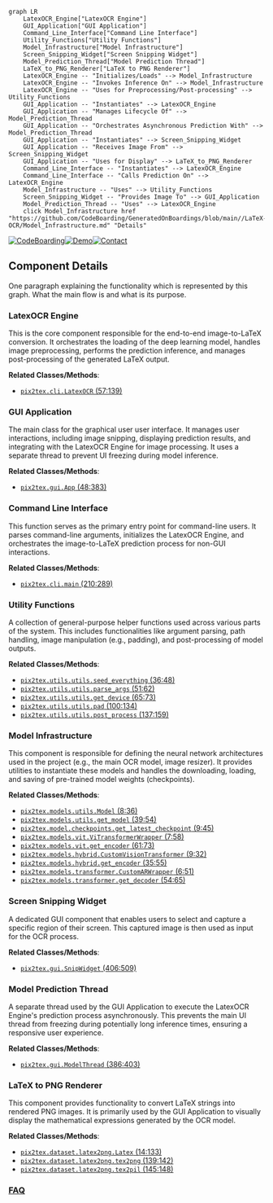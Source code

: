 ```mermaid
graph LR
    LatexOCR_Engine["LatexOCR Engine"]
    GUI_Application["GUI Application"]
    Command_Line_Interface["Command Line Interface"]
    Utility_Functions["Utility Functions"]
    Model_Infrastructure["Model Infrastructure"]
    Screen_Snipping_Widget["Screen Snipping Widget"]
    Model_Prediction_Thread["Model Prediction Thread"]
    LaTeX_to_PNG_Renderer["LaTeX to PNG Renderer"]
    LatexOCR_Engine -- "Initializes/Loads" --> Model_Infrastructure
    LatexOCR_Engine -- "Invokes Inference On" --> Model_Infrastructure
    LatexOCR_Engine -- "Uses for Preprocessing/Post-processing" --> Utility_Functions
    GUI_Application -- "Instantiates" --> LatexOCR_Engine
    GUI_Application -- "Manages Lifecycle Of" --> Model_Prediction_Thread
    GUI_Application -- "Orchestrates Asynchronous Prediction With" --> Model_Prediction_Thread
    GUI_Application -- "Instantiates" --> Screen_Snipping_Widget
    GUI_Application -- "Receives Image From" --> Screen_Snipping_Widget
    GUI_Application -- "Uses for Display" --> LaTeX_to_PNG_Renderer
    Command_Line_Interface -- "Instantiates" --> LatexOCR_Engine
    Command_Line_Interface -- "Calls Prediction On" --> LatexOCR_Engine
    Model_Infrastructure -- "Uses" --> Utility_Functions
    Screen_Snipping_Widget -- "Provides Image To" --> GUI_Application
    Model_Prediction_Thread -- "Uses" --> LatexOCR_Engine
    click Model_Infrastructure href "https://github.com/CodeBoarding/GeneratedOnBoardings/blob/main//LaTeX-OCR/Model_Infrastructure.md" "Details"
```
[![CodeBoarding](https://img.shields.io/badge/Generated%20by-CodeBoarding-9cf?style=flat-square)](https://github.com/CodeBoarding/CodeBoarding)[![Demo](https://img.shields.io/badge/Try%20our-Demo-blue?style=flat-square)](https://www.codeboarding.org/demo)[![Contact](https://img.shields.io/badge/Contact%20us%20-%20contact@codeboarding.org-lightgrey?style=flat-square)](mailto:contact@codeboarding.org)

## Component Details

One paragraph explaining the functionality which is represented by this graph. What the main flow is and what is its purpose.

### LatexOCR Engine
This is the core component responsible for the end-to-end image-to-LaTeX conversion. It orchestrates the loading of the deep learning model, handles image preprocessing, performs the prediction inference, and manages post-processing of the generated LaTeX output.


**Related Classes/Methods**:

- <a href="https://github.com/lukas-blecher/LaTeX-OCR/blob/master/pix2tex/cli.py#L57-L139" target="_blank" rel="noopener noreferrer">`pix2tex.cli.LatexOCR` (57:139)</a>


### GUI Application
The main class for the graphical user user interface. It manages user interactions, including image snipping, displaying prediction results, and integrating with the LatexOCR Engine for image processing. It uses a separate thread to prevent UI freezing during model inference.


**Related Classes/Methods**:

- <a href="https://github.com/lukas-blecher/LaTeX-OCR/blob/master/pix2tex/gui.py#L48-L383" target="_blank" rel="noopener noreferrer">`pix2tex.gui.App` (48:383)</a>


### Command Line Interface
This function serves as the primary entry point for command-line users. It parses command-line arguments, initializes the LatexOCR Engine, and orchestrates the image-to-LaTeX prediction process for non-GUI interactions.


**Related Classes/Methods**:

- <a href="https://github.com/lukas-blecher/LaTeX-OCR/blob/master/pix2tex/cli.py#L210-L289" target="_blank" rel="noopener noreferrer">`pix2tex.cli.main` (210:289)</a>


### Utility Functions
A collection of general-purpose helper functions used across various parts of the system. This includes functionalities like argument parsing, path handling, image manipulation (e.g., padding), and post-processing of model outputs.


**Related Classes/Methods**:

- <a href="https://github.com/lukas-blecher/LaTeX-OCR/blob/master/pix2tex/utils/utils.py#L36-L48" target="_blank" rel="noopener noreferrer">`pix2tex.utils.utils.seed_everything` (36:48)</a>
- <a href="https://github.com/lukas-blecher/LaTeX-OCR/blob/master/pix2tex/utils/utils.py#L51-L62" target="_blank" rel="noopener noreferrer">`pix2tex.utils.utils.parse_args` (51:62)</a>
- <a href="https://github.com/lukas-blecher/LaTeX-OCR/blob/master/pix2tex/utils/utils.py#L65-L73" target="_blank" rel="noopener noreferrer">`pix2tex.utils.utils.get_device` (65:73)</a>
- <a href="https://github.com/lukas-blecher/LaTeX-OCR/blob/master/pix2tex/utils/utils.py#L100-L134" target="_blank" rel="noopener noreferrer">`pix2tex.utils.utils.pad` (100:134)</a>
- <a href="https://github.com/lukas-blecher/LaTeX-OCR/blob/master/pix2tex/utils/utils.py#L137-L159" target="_blank" rel="noopener noreferrer">`pix2tex.utils.utils.post_process` (137:159)</a>


### Model Infrastructure
This component is responsible for defining the neural network architectures used in the project (e.g., the main OCR model, image resizer). It provides utilities to instantiate these models and handles the downloading, loading, and saving of pre-trained model weights (checkpoints).


**Related Classes/Methods**:

- <a href="https://github.com/lukas-blecher/LaTeX-OCR/blob/master/pix2tex/models/utils.py#L8-L36" target="_blank" rel="noopener noreferrer">`pix2tex.models.utils.Model` (8:36)</a>
- <a href="https://github.com/lukas-blecher/LaTeX-OCR/blob/master/pix2tex/models/utils.py#L39-L54" target="_blank" rel="noopener noreferrer">`pix2tex.models.utils.get_model` (39:54)</a>
- <a href="https://github.com/lukas-blecher/LaTeX-OCR/blob/master/pix2tex/model/checkpoints/get_latest_checkpoint.py#L9-L45" target="_blank" rel="noopener noreferrer">`pix2tex.model.checkpoints.get_latest_checkpoint` (9:45)</a>
- <a href="https://github.com/lukas-blecher/LaTeX-OCR/blob/master/pix2tex/models/vit.py#L7-L58" target="_blank" rel="noopener noreferrer">`pix2tex.models.vit.ViTransformerWrapper` (7:58)</a>
- <a href="https://github.com/lukas-blecher/LaTeX-OCR/blob/master/pix2tex/models/vit.py#L61-L73" target="_blank" rel="noopener noreferrer">`pix2tex.models.vit.get_encoder` (61:73)</a>
- <a href="https://github.com/lukas-blecher/LaTeX-OCR/blob/master/pix2tex/models/hybrid.py#L9-L32" target="_blank" rel="noopener noreferrer">`pix2tex.models.hybrid.CustomVisionTransformer` (9:32)</a>
- <a href="https://github.com/lukas-blecher/LaTeX-OCR/blob/master/pix2tex/models/hybrid.py#L35-L55" target="_blank" rel="noopener noreferrer">`pix2tex.models.hybrid.get_encoder` (35:55)</a>
- <a href="https://github.com/lukas-blecher/LaTeX-OCR/blob/master/pix2tex/models/transformer.py#L6-L51" target="_blank" rel="noopener noreferrer">`pix2tex.models.transformer.CustomARWrapper` (6:51)</a>
- <a href="https://github.com/lukas-blecher/LaTeX-OCR/blob/master/pix2tex/models/transformer.py#L54-L65" target="_blank" rel="noopener noreferrer">`pix2tex.models.transformer.get_decoder` (54:65)</a>


### Screen Snipping Widget
A dedicated GUI component that enables users to select and capture a specific region of their screen. This captured image is then used as input for the OCR process.


**Related Classes/Methods**:

- <a href="https://github.com/lukas-blecher/LaTeX-OCR/blob/master/pix2tex/gui.py#L406-L509" target="_blank" rel="noopener noreferrer">`pix2tex.gui.SnipWidget` (406:509)</a>


### Model Prediction Thread
A separate thread used by the GUI Application to execute the LatexOCR Engine's prediction process asynchronously. This prevents the main UI thread from freezing during potentially long inference times, ensuring a responsive user experience.


**Related Classes/Methods**:

- <a href="https://github.com/lukas-blecher/LaTeX-OCR/blob/master/pix2tex/gui.py#L386-L403" target="_blank" rel="noopener noreferrer">`pix2tex.gui.ModelThread` (386:403)</a>


### LaTeX to PNG Renderer
This component provides functionality to convert LaTeX strings into rendered PNG images. It is primarily used by the GUI Application to visually display the mathematical expressions generated by the OCR model.


**Related Classes/Methods**:

- <a href="https://github.com/lukas-blecher/LaTeX-OCR/blob/master/pix2tex/dataset/latex2png.py#L14-L133" target="_blank" rel="noopener noreferrer">`pix2tex.dataset.latex2png.Latex` (14:133)</a>
- <a href="https://github.com/lukas-blecher/LaTeX-OCR/blob/master/pix2tex/dataset/latex2png.py#L139-L142" target="_blank" rel="noopener noreferrer">`pix2tex.dataset.latex2png.tex2png` (139:142)</a>
- <a href="https://github.com/lukas-blecher/LaTeX-OCR/blob/master/pix2tex/dataset/latex2png.py#L145-L148" target="_blank" rel="noopener noreferrer">`pix2tex.dataset.latex2png.tex2pil` (145:148)</a>




### [FAQ](https://github.com/CodeBoarding/GeneratedOnBoardings/tree/main?tab=readme-ov-file#faq)
